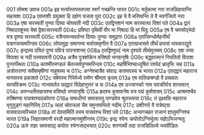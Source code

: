 001	लोमश उवाच
001a	इह मर्त्यास्तपस्तप्त्वा स्वर्गं गच्छन्ति भारत
001c	मर्तुकामा नरा राजन्निहायान्ति सहस्रशः
002a	एवमाशीः प्रयुक्ता हि दक्षेण यजता पुरा
002c	इह ये वै मरिष्यन्ति ते वै स्वर्गजितो नराः
003a	एषा सरस्वती पुण्या दिव्या चोघवती नदी
003c	एतद्विनशनं नाम सरस्वत्या विशां पते
004a	द्वारं निषादराष्ट्रस्य येषां द्वेषात्सरस्वती
004c	प्रविष्टा पृथिवीं वीर मा निषादा हि मां विदुः
005a	एष वै चमसोद्भेदो यत्र दृश्या सरस्वती
005c	यत्रैनामभ्यवर्तन्त दिव्याः पुण्याः समुद्रगाः
006a	एतत्सिन्धोर्महत्तीर्थं यत्रागस्त्यमरिन्दम
006c	लोपामुद्रा समागम्य भर्तारमवृणीत वै
007a	एतत्प्रभासते तीर्थं प्रभासं भास्करद्युते
007c	इन्द्रस्य दयितं पुण्यं पवित्रं पापनाशनम्
008a	एतद्विष्णुपदं नाम दृश्यते तीर्थमुत्तमम्
008c	एषा रम्या विपाशा च नदी परमपावनी
009a	अत्रैव पुत्रशोकेन वसिष्ठो भगवानृषिः
009c	बद्ध्वात्मानं निपतितो विपाशः पुनरुत्थितः
010a	काश्मीरमण्डलं चैतत्सर्वपुण्यमरिन्दम
010c	महर्षिभिश्चाध्युषितं पश्येदं भ्रातृभिः सह
011a	अत्रोत्तराणां सर्वेषामृषीणां नाहुषस्य च
011c	अग्नेश्चात्रैव संवादः काश्यपस्य च भारत
012a	एतद्द्वारं महाराज मानसस्य प्रकाशते
012c	वर्षमस्य गिरेर्मध्ये रामेण श्रीमता कृतम्
013a	एष वातिकषण्डो वै प्रख्यातः सत्यविक्रमः
013c	नाभ्यवर्तत यद्द्वारं विदेहानुत्तरं च यः
014a	एष उज्जानको नाम यवक्रीर्यत्र शान्तवान्
014c	अरुन्धतीसहायश्च वसिष्ठो भगवानृषिः
015a	ह्रदश्च कुशवानेष यत्र पद्मं कुशेशयम्
015c	आश्रमश्चैव रुक्मिण्या यत्राशाम्यदकोपना
016a	समाधीनां समासस्तु पाण्डवेय श्रुतस्त्वया
016c	तं द्रक्ष्यसि महाराज भृगुतुङ्गं महागिरिम्
017a	जलां चोपजलां चैव यमुनामभितो नदीम्
017c	उशीनरो वै यत्रेष्ट्वा वासवादत्यरिच्यत
018a	तां देवसमितिं तस्य वासवश्च विशां पते
018c	अभ्यगच्छत राजानं ज्ञातुमग्निश्च भारत
019a	जिज्ञासमानौ वरदौ महात्मानमुशीनरम्
019c	इन्द्रः श्येनः कपोतोऽग्निर्भूत्वा यज्ञेऽभिजग्मतुः
020a	ऊरुं राज्ञः समासाद्य कपोतः श्येनजाद्भयात्
020c	शरणार्थी तदा राजन्निलिल्ये भयपीडितः
